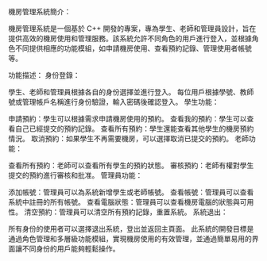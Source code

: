 機房管理系統簡介：

機房管理系統是一個基於 C++ 開發的專案，專為學生、老師和管理員設計，旨在提供高效的機房使用和管理服務。該系統允許不同角色的用戶進行登入，並根據角色不同提供相應的功能模組，如申請機房使用、查看預約記錄、管理使用者帳號等。

功能描述：
身份登錄：

學生、老師和管理員根據各自的身份選擇並進行登入。
每位用戶根據學號、教師號或管理帳戶名稱進行身份驗證，輸入密碼後確認登入。
學生功能：

申請預約：學生可以根據需求申請機房使用的預約。
查看我的預約：學生可以查看自己已經提交的預約記錄。
查看所有預約：學生還能查看其他學生的機房預約情況。
取消預約：如果學生不再需要機房，可以選擇取消已提交的預約。
老師功能：

查看所有預約：老師可以查看所有學生的預約狀態。
審核預約：老師有權對學生提交的預約進行審核和批准。
管理員功能：

添加帳號：管理員可以為系統新增學生或老師帳號。
查看帳號：管理員可以查看系統中註冊的所有帳號。
查看電腦狀態：管理員可以查看機房電腦的狀態與可用性。
清空預約：管理員可以清空所有預約記錄，重置系統。
系統退出：

所有身份的使用者可以選擇退出系統，登出並返回主頁面。
此系統的開發目標是通過角色管理和多層級功能模組，實現機房使用的有效管理，並通過簡單易用的界面讓不同身份的用戶能夠輕鬆操作。